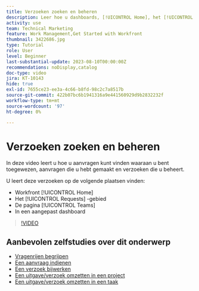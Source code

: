 ```yaml
---
title: Verzoeken zoeken en beheren
description: Leer hoe u dashboards, [!UICONTROL Home], het [!UICONTROL Requests] gebied, en de [!UICONTROL Teams] pagina kunt gebruiken om inkomende verzoeken te vinden die door een verzoekrij worden gemaakt.
activity: use
team: Technical Marketing
feature: Work Management,Get Started with Workfront
thumbnail: 3422686.jpg
type: Tutorial
role: User
level: Beginner
last-substantial-update: 2023-08-10T00:00:00Z
recommendations: noDisplay,catalog
doc-type: video
jira: KT-10143
hide: true
exl-id: 7655ce23-ee3a-4c66-b8fd-98c2c7a8517b
source-git-commit: 422b07bc6b1941316a9e441560929d9b2832232f
workflow-type: tm+mt
source-wordcount: '97'
ht-degree: 0%

---
```


# Verzoeken zoeken en beheren

In deze video leert u hoe u aanvragen kunt vinden waaraan u bent toegewezen, aanvragen die u hebt gemaakt en verzoeken die u beheert.

U leert deze verzoeken op de volgende plaatsen vinden:

* Workfront [!UICONTROL Home]
* Het [!UICONTROL Requests] -gebied
* De pagina [!UICONTROL Teams]
* In een aangepast dashboard


>[!VIDEO](https://video.tv.adobe.com/v/3441660/?quality=12&learn=on&enablevpops&captions=dut)


## Aanbevolen zelfstudies over dit onderwerp

* [Vragenrijen begrijpen](/help/manage-work/request-queues/understand-request-queues.md)
* [Een aanvraag indienen](/help/manage-work/issues-requests/make-a-request.md)
* [Een verzoek bijwerken](/help/manage-work/issues-requests/update-a-request.md)
* [Een uitgave/verzoek omzetten in een project](/help/manage-work/issues-requests/create-a-project-from-a-request.md)
* [Een uitgave/verzoek omzetten in een taak](/help/manage-work/issues-requests/convert-issues-to-other-work-items.md)
